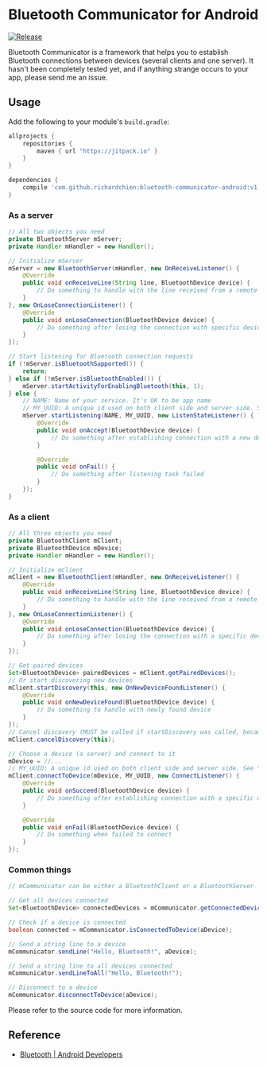 # Bluetooth Communicator for Android

[![Release](https://jitpack.io/v/richardchien/bluetooth-communicator-android.svg)](https://jitpack.io/#richardchien/bluetooth-communicator-android)

Bluetooth Communicator is a framework that helps you to establish Bluetooth connections between devices (several clients and one server). It hasn't been completely tested yet, and if anything strange occurs to your app, please send me an issue.

## Usage

Add the following to your module's `build.gradle`:

```groovy
allprojects {
    repositories {
        maven { url "https://jitpack.io" }
    }
}

dependencies {
    compile 'com.github.richardchien:bluetooth-communicator-android:v1.0.0'
}
```

### As a server

```java
// All two objects you need
private BluetoothServer mServer;
private Handler mHandler = new Handler();

// Initialize mServer
mServer = new BluetoothServer(mHandler, new OnReceiveListener() {
    @Override
    public void onReceiveLine(String line, BluetoothDevice device) {
        // Do something to handle with the line received from a remote device
    }
}, new OnLoseConnectionListener() {
    @Override
    public void onLoseConnection(BluetoothDevice device) {
        // Do something after losing the connection with specific device
    }
});

// Start listening for Bluetooth connection requests
if (!mServer.isBluetoothSupported()) {
    return;
} else if (!mServer.isBluetoothEnabled()) {
    mServer.startActivityForEnablingBluetooth(this, 1);
} else {
    // NAME: Name of your service. It's OK to be app name
    // MY_UUID: A unique id used on both client side and server side. See "http://developer.android.com/intl/zh-cn/guide/topics/connectivity/bluetooth.html#ConnectingAsAServer"
    mServer.startListening(NAME, MY_UUID, new ListenStateListener() {
        @Override
        public void onAccept(BluetoothDevice device) {
            // Do something after establishing connection with a new device
        }

        @Override
        public void onFail() {
            // Do something after listening task failed
        }
    });
}
```

### As a client

```java
// All three objects you need
private BluetoothClient mClient;
private BluetoothDevice mDevice;
private Handler mHandler = new Handler();

// Initialize mClient
mClient = new BluetoothClient(mHandler, new OnReceiveListener() {
    @Override
    public void onReceiveLine(String line, BluetoothDevice device) {
        // Do something to handle with the line received from a remote device
    }
}, new OnLoseConnectionListener() {
    @Override
    public void onLoseConnection(BluetoothDevice device) {
        // Do something after losing the connection with a specific devcice
    }
});

// Get paired devices
Set<BluetoothDevice> pairedDevices = mClient.getPairedDevices();
// Or start discovering new devices
mClient.startDiscovery(this, new OnNewDeviceFoundListener() {
    @Override
    public void onNewDeviceFound(BluetoothDevice device) {
        // Do something to handle with newly found device
    }
});
// Cancel discovery (MUST be called if startDiscovery was called, because it unregisters a broadcast receiver inside)
mClient.cancelDiscovery(this);

// Choose a device (a server) and connect to it
mDevice = //...
// MY_UUID: A unique id used on both client side and server side. See "http://developer.android.com/intl/zh-cn/guide/topics/connectivity/bluetooth.html#ConnectingAsAServer"
mClient.connectToDevice(mDevice, MY_UUID, new ConnectListener() {
    @Override
    public void onSucceed(BluetoothDevice device) {
        // Do something after establishing connection with a specific device
    }

    @Override
    public void onFail(BluetoothDevice device) {
        // Do something when failed to connect
    }
});
```

### Common things

```java
// mCommunicator can be either a BluetoothClient or a BluetoothServer

// Get all devices connected
Set<BluetoothDevice> connectedDevices = mCommunicator.getConnectedDevices();

// Check if a device is connected
boolean connected = mCommunicator.isConnectedToDevice(aDevice);

// Send a string line to a device
mCommunicator.sendLine("Hello, Bluetooth!", aDevice);

// Send a string line to all devices connected
mCommunicator.sendLineToAll("Hello, Bluetooth!");

// Disconnect to a device
mCommunicator.disconnectToDevice(aDevice);
```

Please refer to the source code for more information.

## Reference

- [Bluetooth | Android Developers](http://developer.android.com/intl/zh-cn/guide/topics/connectivity/bluetooth.html)
